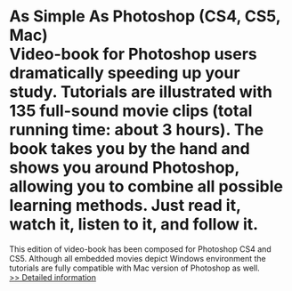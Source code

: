 # As Simple As Photoshop (CS4, CS5, Mac)<br />Video-book for Photoshop users dramatically speeding up your study. Tutorials are illustrated with 135 full-sound movie clips (total running time: about 3 hours). The book takes you by the hand and shows you around Photoshop, allowing you to combine all possible learning methods. Just read it, watch it, listen to it, and follow it.
This edition of video-book has been composed for Photoshop CS4 and CS5.
Although all embedded movies depict Windows environment the tutorials are fully compatible with Mac version of Photoshop as well.<br />[>> Detailed information](https://secure.shareit.com/shareit/product.html?productid=300315551&affiliateid=200057808)
